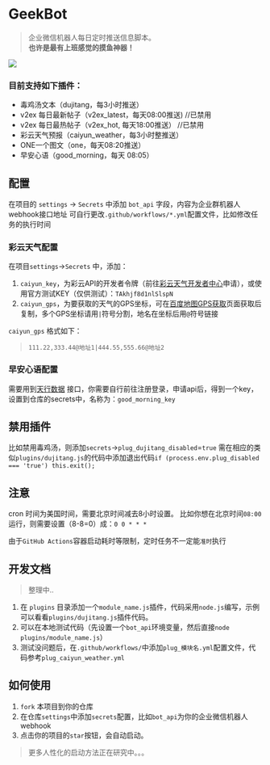 # GeekBot
> 企业微信机器人每日定时推送信息脚本。    
> **也许是最有上班感觉的摸鱼神器！**

![](assets/geekbot.png)

### 目前支持如下插件：
- 毒鸡汤文本（dujitang，每3小时推送）
- v2ex 每日最新帖子（v2ex_latest，每天08:00推送) //已禁用
- v2ex 每日最热帖子（v2ex_hot, 每天18:00推送）   //已禁用
- 彩云天气预报（caiyun_weather，每3小时整推送）
- ONE一个图文（one，每天08:20推送）
- 早安心语（good_morning，每天 08:05）

## 配置
在项目的 `settings` -> `Secrets` 中添加 `bot_api` 字段，内容为企业群机器人webhook接口地址
可自行更改`.github/workflows/*.yml`配置文件，比如修改任务的执行时间


### 彩云天气配置
在项目`settings`->`Secrets` 中，添加：
1. `caiyun_key`，为彩云API的开发者令牌（前往[彩云天气开发者中心](https://dashboard.caiyunapp.com/)申请），或使用官方测试KEY（仅供测试）：`TAkhjf8d1nlSlspN`
2. `caiyun_gps`，为要获取的天气的GPS坐标，可在[百度地图GPS获取](https://api.map.baidu.com/lbsapi/getpoint/index.html)页面获取后复制，多个GPS坐标请用`|`符号分割，地名在坐标后用`@`符号链接

`caiyun_gps` 格式如下：
> `111.22,333.44@地址1|444.55,555.66@地址2`

### 早安心语配置
需要用到[天行数据](https://www.tianapi.com/gethttp/143) 接口，你需要自行前往注册登录，申请api后，得到一个key，设置到仓库的secrets中，名称为：`good_morning_key`

## 禁用插件
比如禁用毒鸡汤，则添加`secrets`->`plug_dujitang_disabled`=`true`
需在相应的类似`plugins/dujitang.js`的代码中添加退出代码`if (process.env.plug_disabled === 'true') this.exit();`

## 注意
cron 时间为美国时间，需要北京时间减去8小时设置。
比如你想在北京时间`08:00`运行，则需要设置（8-8=0）成：`0 0 * * *`

由于`GitHub Actions`容器启动耗时等限制，定时任务不一定能`准时`执行

## 开发文档
> 整理中..

1. 在 `plugins` 目录添加一个`module_name.js`插件，代码采用`node.js`编写，示例可以看看`plugins/dujitang.js`插件代码。    
2. 可以在本地测试代码（先设置一个`bot_api`环境变量，然后直接`node plugins/module_name.js`）    
3. 测试没问题后，在`.github/workflows/`中添加`plug_模块名.yml`配置文件，代码参考`plug_caiyun_weather.yml`    


## 如何使用
1. `fork` 本项目到你的仓库    
2. 在仓库`settings`中添加`secrets`配置，比如`bot_api`为你的企业微信机器人webhook    
3. 点击你的项目的`star`按钮，会自动启动。

> 更多人性化的启动方法正在研究中。。。
